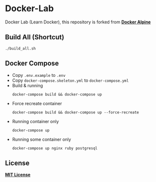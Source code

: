 # Docker-Lab
Docker Lab (Learn Docker), this repository is forked from [**Docker Alpine**](https://github.com/bhuisgen/docker-alpine)


## Build All (Shortcut)
```
./build_all.sh
```

## Docker Compose
* Copy `.env.example` to `.env`
* Copy `docker-compose.skeleton.yml` to `docker-compose.yml`
* Build & running
  ```
  docker-compose build && docker-compose up
  ```
* Force recreate container
  ```
  docker-compose build && docker-compose up --force-recreate
  ```
* Running container only
  ```
  docker-compose up
  ```
* Running some container only
  ```
  docker-compose up nginx ruby postgresql
  ```
## License
[**MIT License**](https://github.com/zeroc0d3/docker-lab/blob/master/LICENSE)
